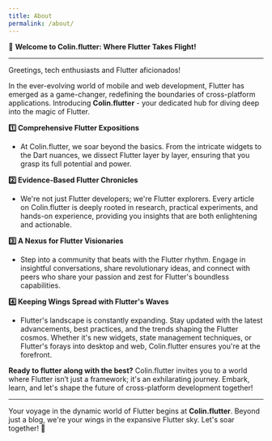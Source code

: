 ```yaml
---
title: About
permalink: /about/
---
```



🦋 **Welcome to Colin.flutter: Where Flutter Takes Flight!**

----------

Greetings, tech enthusiasts and Flutter aficionados!

In the ever-evolving world of mobile and web development, Flutter has emerged as a game-changer, redefining the boundaries of cross-platform applications. Introducing **Colin.flutter** - your dedicated hub for diving deep into the magic of Flutter.

**1️⃣ Comprehensive Flutter Expositions**

-   At Colin.flutter, we soar beyond the basics. From the intricate widgets to the Dart nuances, we dissect Flutter layer by layer, ensuring that you grasp its full potential and power.

**2️⃣ Evidence-Based Flutter Chronicles**

-   We're not just Flutter developers; we're Flutter explorers. Every article on Colin.flutter is deeply rooted in research, practical experiments, and hands-on experience, providing you insights that are both enlightening and actionable.

**3️⃣ A Nexus for Flutter Visionaries**

-   Step into a community that beats with the Flutter rhythm. Engage in insightful conversations, share revolutionary ideas, and connect with peers who share your passion and zest for Flutter's boundless capabilities.

**4️⃣ Keeping Wings Spread with Flutter's Waves**

-   Flutter's landscape is constantly expanding. Stay updated with the latest advancements, best practices, and the trends shaping the Flutter cosmos. Whether it's new widgets, state management techniques, or Flutter's forays into desktop and web, Colin.flutter ensures you're at the forefront.

**Ready to flutter along with the best?** Colin.flutter invites you to a world where Flutter isn’t just a framework; it's an exhilarating journey. Embark, learn, and let's shape the future of cross-platform development together!

----------

Your voyage in the dynamic world of Flutter begins at **Colin.flutter**. Beyond just a blog, we're your wings in the expansive Flutter sky. Let's soar together! 🚀